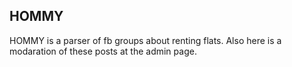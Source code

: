 HOMMY
---
 
HOMMY is a parser of fb groups about renting flats.
Also here is a modaration of these posts at the admin page.
